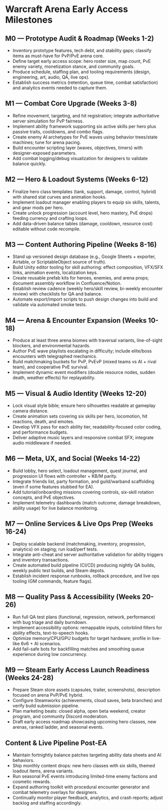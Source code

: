 # Warcraft Arena Early Access Milestones

## M0 — Prototype Audit & Roadmap (Weeks 1-2)
- Inventory prototype features, tech debt, and stability gaps; classify items as must-have for PvP/PvE arena core.
- Define target early access scope: hero roster size, map count, PvE enemy variety, monetization stance, and community goals.
- Produce schedule, staffing plan, and tooling requirements (design, engineering, art, audio, QA, live ops).
- Establish success metrics (retention, queue time, combat satisfaction) and analytics events needed to capture them.

## M1 — Combat Core Upgrade (Weeks 3-8)
- Refine movement, targeting, and hit registration; integrate authoritative server simulation for PvP fairness.
- Implement ability framework supporting six active skills per hero plus passive traits, cooldowns, and combo flags.
- Create enemy AI archetypes for PvE waves using behavior trees/state machines; tune for arena pacing.
- Build encounter scripting layer (waves, objectives, timers) with designer-exposed parameters.
- Add combat logging/debug visualization for designers to validate balance quickly.

## M2 — Hero & Loadout Systems (Weeks 6-12)
- Finalize hero class templates (tank, support, damage, control, hybrid) with shared stat curves and animation hooks.
- Implement loadout manager enabling players to equip six skills, talents, and gear mods per hero.
- Create unlock progression (account level, hero mastery, PvE drops) feeding currency and crafting loops.
- Add data-driven balance tables (damage, cooldown, resource cost) editable without code recompile.

## M3 — Content Authoring Pipeline (Weeks 8-16)
- Stand up versioned design database (e.g., Google Sheets + exporter, Airtable, or ScriptableObject source of truth).
- Build Unity editor tooling for skill authoring: effect composition, VFX/SFX links, animation events, localization keys.
- Create reusable prefab kits for heroes, enemies, and arena props; document assembly workflow in Confluence/Notion.
- Establish review cadence (weekly hero/skill review, bi-weekly encounter review) with checklists for QA and balance.
- Automate export/import scripts to push design changes into build and validate via automated smoke tests.

## M4 — Arena & Encounter Expansion (Weeks 10-18)
- Produce at least three arena biomes with traversal variants, line-of-sight blockers, and environmental hazards.
- Author PvE wave playlists escalating in difficulty; include elite/boss encounters with telegraphed mechanics.
- Build matchmaking buckets for PvP, PvEvP (mixed teams vs AI + rival team), and cooperative PvE survival.
- Implement dynamic event modifiers (double resource nodes, sudden death, weather effects) for replayability.

## M5 — Visual & Audio Identity (Weeks 12-20)
- Lock visual style bible; ensure hero silhouettes readable at gameplay camera distance.
- Create animation sets covering six skills per hero, locomotion, hit reactions, death, and emotes.
- Develop VFX pass for each ability tier, readability-focused color coding, and performance budgets.
- Deliver adaptive music layers and responsive combat SFX; integrate audio middleware if needed.

## M6 — Meta, UX, and Social (Weeks 14-22)
- Build lobby, hero select, loadout management, quest journal, and progression UI flows with controller + KB/M parity.
- Integrate friends list, party formation, and guild/warband scaffolding (even if some features stubbed for EA).
- Add tutorial/onboarding missions covering controls, six-skill rotation concepts, and PvE objectives.
- Implement telemetry dashboards (match outcome, damage breakdown, ability usage) for live balance monitoring.

## M7 — Online Services & Live Ops Prep (Weeks 16-24)
- Deploy scalable backend (matchmaking, inventory, progression, analytics) on staging; run load/perf tests.
- Integrate anti-cheat and server authoritative validation for ability triggers and inventory transactions.
- Create automated build pipeline (CI/CD) producing nightly QA builds, weekly public test builds, and Steam depots.
- Establish incident response runbooks, rollback procedure, and live ops tooling (GM commands, feature flags).

## M8 — Quality Pass & Accessibility (Weeks 20-26)
- Run full QA test plans (functional, regression, network, performance) with bug triage and daily burndown.
- Implement accessibility options: remappable inputs, colorblind filters for ability effects, text-to-speech hooks.
- Optimize memory/CPU/GPU budgets for target hardware; profile in live-like 6v6 + AI scenarios.
- Add fail-safe bots for backfilling matches and smoothing queue experience during low concurrency.

## M9 — Steam Early Access Launch Readiness (Weeks 24-28)
- Prepare Steam store assets (capsules, trailer, screenshots), description focused on arena PvP/PvE hybrid.
- Configure Steamworks (achievements, cloud saves, beta branches) and verify build submission pipeline.
- Plan marketing beats: closed alpha, open beta weekend, creator program, and community Discord moderation.
- Draft early access roadmap showcasing upcoming hero classes, new arenas, ranked ladder, and seasonal events.

## Content & Live Pipeline Post-EA
- Maintain fortnightly balance patches targeting ability data sheets and AI behaviors.
- Ship monthly content drops: new hero classes with six skills, themed loadout items, arena variants.
- Run seasonal PvE events introducing limited-time enemy factions and cosmetic rewards.
- Expand authoring toolkit with procedural encounter generator and combat telemetry overlays for designers.
- Continually monitor player feedback, analytics, and crash reports; adjust backlog and staffing accordingly.
